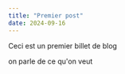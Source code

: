 ```yaml
---
title: "Premier post"
date: 2024-09-16
---
```

Ceci est un premier billet de blog

on parle de ce qu'on veut
